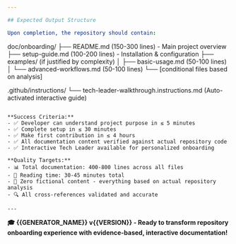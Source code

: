 ```yaml
---

## Expected Output Structure

Upon completion, the repository should contain:

```
doc/onboarding/
├── README.md (150-300 lines) - Main project overview
├── setup-guide.md (100-200 lines) - Installation & configuration
├── examples/ (if justified by complexity)
│   ├── basic-usage.md (50-100 lines)
│   └── advanced-workflows.md (50-100 lines)
└── [conditional files based on analysis]

.github/instructions/
└── tech-leader-walkthrough.instructions.md (Auto-activated interactive guide)
```

**Success Criteria:**
- ✅ Developer can understand project purpose in ≤ 5 minutes
- ✅ Complete setup in ≤ 30 minutes  
- ✅ Make first contribution in ≤ 4 hours
- ✅ All documentation content verified against actual repository code
- ✅ Interactive Tech Leader available for personalized onboarding

**Quality Targets:**
- 📊 Total documentation: 400-800 lines across all files
- 🎯 Reading time: 30-45 minutes total
- 🚀 Zero fictional content - everything based on actual repository analysis
- 🔍 All cross-references validated and accurate

---
```


**🎓 {{GENERATOR_NAME}} v{{VERSION}} - Ready to transform repository onboarding experience with evidence-based, interactive documentation!**
